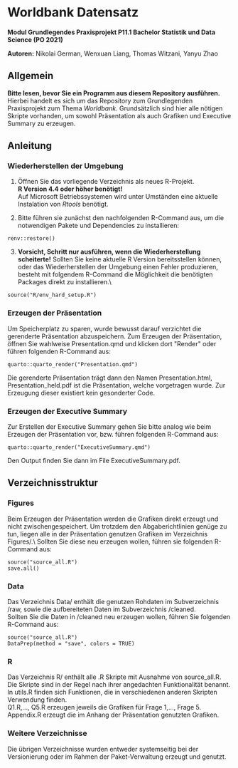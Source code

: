 # Worldbank Datensatz
**Modul Grundlegendes Praxisprojekt P11.1 Bachelor Statistik und Data Science (PO 2021)**

**Autoren:** Nikolai German, Wenxuan Liang, Thomas Witzani, Yanyu Zhao


## Allgemein
**Bitte lesen, bevor Sie ein Programm aus diesem Repository ausführen.**\
Hierbei handelt es sich um das Repository zum Grundlegenden Praxisprojekt zum
Thema *Worldbank*. Grundsätzlich sind hier alle nötigen Skripte vorhanden, 
um sowohl Präsentation als auch Grafiken und Executive Summary zu erzeugen.

## Anleitung

### Wiederherstellen der Umgebung

  1.  Öffnen Sie das vorliegende Verzeichnis als neues R-Projekt.\
  **R Version 4.4 oder höher benötigt!**\
  Auf Microsoft Betriebssystemen wird unter Umständen eine aktuelle Instalation von _Rtools_ benötigt.
  
  2.  Bitte führen sie zunächst den nachfolgenden R-Command aus, um die
  notwendigen Pakete und Dependencies zu installieren:
  ```
  renv::restore()
  ```
  3.  **Vorsicht, Schritt nur ausführen, wenn die Wiederherstellung scheiterte!**
  Sollten Sie keine aktuelle R Version bereitsstellen können, 
  oder das Wiederherstellen der Umgebung einen Fehler produzieren,
  besteht mit folgendem R-Command die Möglichkeit die benötigten Packages
  direkt zu installieren.\ 
  ```
  source("R/env_hard_setup.R")
  ```

### Erzeugen der Präsentation
Um Speicherplatz zu sparen, wurde bewusst darauf verzichtet die gerenderte
Präsentation abzuspeichern. Zum Erzeugen der Präsentation, öffnen Sie wahlweise
Presentation.qmd und klicken dort "Render" oder führen folgenden R-Command aus:
```
quarto::quarto_render("Presentation.qmd")
```
Die gerenderte Präsentation trägt dann den Namen Presentation.html,
Presentation_held.pdf ist die Präsentation, welche vorgetragen wurde. 
Zur Erzeugung dieser existiert kein gesonderter Code.

### Erzeugen der Executive Summary
Zur Erstellen der Executive Summary gehen Sie bitte analog wie beim Erzeugen der
Präsentation vor, bzw. führen folgenden R-Command aus:
```
quarto::quarto_render("ExecutiveSummary.qmd")
```
Den Output finden Sie dann im File ExecutiveSummary.pdf.

## Verzeichnisstruktur

### Figures
Beim Erzeugen der Präsentation werden die Grafiken direkt erzeugt und nicht
zwischengespeichert. Um trotzdem den Abgaberichtlinien genüge zu tun, liegen
alle in der Präsentation genutzen Grafiken im Verzeichnis Figures/.\ 
Sollten Sie diese neu erzeugen wollen, führen sie folgenden R-Command aus:
```
source("source_all.R")
save.all()
```

### Data
Das Verzeichnis Data/ enthält die genutzen Rohdaten im Subverzeichnis /raw, 
sowie die aufbereiteten Daten im Subverzeichnis /cleaned.\
Sollten Sie die Daten in /cleaned neu erzeugen wollen, führen Sie folgenden
R-Command aus:
```
source("source_all.R")
DataPrep(method = "save", colors = TRUE)
```

### R
Das Verzeichnis R/ enthält alle .R Skripte mit Ausnahme von source_all.R.\
Die Skripte sind in der Regel nach ihrer angedachten Funktionalität
benannt.\
In utils.R finden sich Funktionen, die in verschiedenen anderen
Skripten Verwendung finden.\
Q1.R,..., Q5.R erzeugen jeweils die Grafiken für
Frage 1,..., Frage 5.\
Appendix.R erzeugt die im Anhang der Präsentation genutzten Grafiken.

### Weitere Verzeichnisse
Die übrigen Verzeichnisse wurden entweder systemseitig bei der Versionierung
oder im Rahmen der Paket-Verwaltung erzeugt und genutzt.
